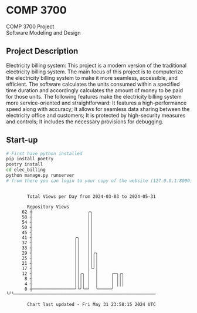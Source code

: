 # COMP 3700
COMP 3700 Project  
Software Modeling and Design
## Project Description
Electricity billing system: This project is a modern version of the traditional electricity billing system. The main focus of this project is to computerize the electricity billing system to make it more seamless, accessible, and efficient. The software calculates the units consumed within a specified time duration and accordingly calculates the amount of money to be paid for those units. The following features make the electricity billing system more service-oriented and straightforward: It features a high-performance speed along with accuracy; It allows for seamless data sharing between the electricity office and customers; It is protected by high-security measures and controls; It includes the necessary provisions for debugging.

## Start-up
```bash
# First have python installed
pip install poetry
poetry install
cd elec_billing
python manage.py runserver
# from there you can login to your copy of the website (127.0.0.1:8000), default creds are admin/admin
```

```

        Total Views per Day from 2024-03-03 to 2024-05-31

        Repository Views
      62 ┼                     ╭╮
      58 ┤                     ││
      54 ┤                     ││
      50 ┤                     ││
      45 ┤                     ││
      41 ┤                ╭╮   ││
      37 ┤                ││   ││
      33 ┤                ││   ││
      29 ┤                ││   ││╭╮
      25 ┤                ││   ││││
      21 ┤                ││   ││││
      17 ┤                ││   │╰╯│
      12 ┤                ││╭╮ │  │     ╭─╮╭╮
       8 ┤                ││││ │  │     │ │││
       4 ┤                ││││ │  │     │ │││
       0 ┼────────────────╯╰╯╰─╯  ╰─────╯ ╰╯╰──────────────────────────────────────────────────────

        Chart last updated - Fri May 31 23:58:15 2024 UTC
        
```
